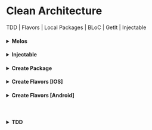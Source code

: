 # Clean Architecture

 TDD | Flavors | Local Packages | BLoC | GetIt | Injectable
 
<h4><details>
  <summary>  Melos  </summary>

    dart pub global activate melos 
    melos bootstrap
  (https://mediaum.com/flutter-community/managing-multi-package-flutter-projects-with-melos-c8ce96fa7c82)
</details></h4>


<h4><details>
  <summary>  Injectable  </summary>

    flutter pub run build_runner watch --delete-conflicting-outputs
    flutter pub run build_runner build --delete-conflicting-outputs
  (https://blog.logrocket.com/dependency-injection-flutter-using-getit-injectable/)
  (https://rodrigolmti.medium.com/flutter-di-a-true-love-story-1e5a5ae2ba2d)
</details></h4>


<h4><details>
  <summary>  Create Package  </summary>

    flutter create --template=package PACKAGENAME
  (https://blog.logrocket.com/how-to-create-dart-packages-for-flutter/)
  (https://medium.com/vijay-r/creating-local-package-in-flutter-9ea89c3b8361)
</details></h4>


<h4><details>
  <summary>  Create Flavors [IOS]  </summary>

    <-- Need to work with XCode -->
</details></h4>


<h4><details>
  <summary>  Create Flavors [Android]  </summary>

  -> android/app/build.gradle :
             
    <-- Add following lines inside android{} -->
      android {
        ...
        flavorDimensions "flavor-type"
        
        productFlavors {
        prod {
          dimension "flavor-type"
          applicationId "com.example.flutter_project"
          resValue "string", "app_name", "Clean Architecture"
        }
        beta {
          dimension "flavor-type"
          applicationId "com.example.flutter_project.beta"
          resValue "string", "app_name", "Clean Architecture.beta"
        }
        dev {
          dimension "flavor-type"
          applicationId "com.example.flutter_project.dev"
          resValue "string", "app_name", "Clean Architecture.dev"
        }
        mock {
          dimension "flavor-type"
          applicationId "com.example.flutter_project.mock"
          resValue "string", "app_name", "Clean Architecture.mock"
        }
      }
    }
  
    -> android/app/src :
  
      <-- Create the following files -->
  
        android/app/src/prod 
        
        android/app/src/beta
              
        android/app/src/dev
              
        android/app/src/mock
           
      <-- Copy the following file "android/app/src/main/res" -->
      
      <-- Paste the copied file to each file we've created -->
  
  ![View](assets/readme/run_config.png)
</details></h4>
  <br/>
<h4><details>
  <summary>  TDD  </summary>

  ![View](assets/readme/architecture.png)

</details></h4>



